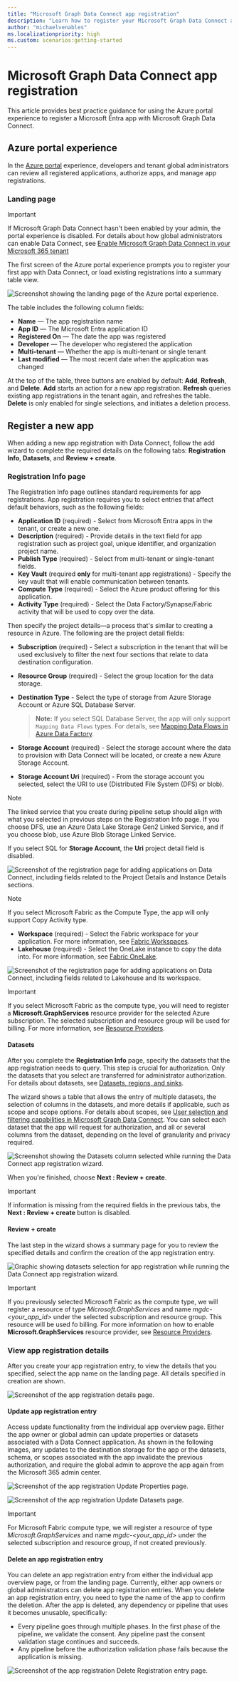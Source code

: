 ```yaml
---
title: "Microsoft Graph Data Connect app registration"
description: "Learn how to register your Microsoft Graph Data Connect app"
author: "michaelvenables"
ms.localizationpriority: high
ms.custom: scenarios:getting-started
---
```


# Microsoft Graph Data Connect app registration

This article provides best practice guidance for using the Azure portal experience to register a Microsoft Entra app with Microsoft Graph Data Connect.

## Azure portal experience

In the [Azure portal](https://aka.ms/mgdcinazure) experience, developers and tenant global administrators can review all registered applications, authorize apps, and manage app registrations.

### Landing page

> [!IMPORTANT]
> If Microsoft Graph Data Connect hasn't been enabled by your admin, the portal experience is disabled. For details about how global administrators can enable Data Connect, see [Enable Microsoft Graph Data Connect in your Microsoft 365 tenant](https://github.com/microsoftgraph/microsoft-graph-docs/blob/45b4b22b5db4a87be256b59130e74bf49c2e7fd1/includes/data-connect-quickstart-02.md?plain=1#L45)

The first screen of the Azure portal experience prompts you to register your first app with Data Connect, or load existing registrations into a summary table view.

![Screenshot showing the landing page of the Azure portal experience.](images/app-registration-summary-table.png)

The table includes the following column fields:

- **Name** — The app registration name
- **App ID** — The Microsoft Entra application ID
- **Registered On** — The date the app was registered
- **Developer** — The developer who registered the application
- **Multi-tenant** — Whether the app is multi-tenant or single tenant
- **Last modified** — The most recent date when the application was changed

At the top of the table, three buttons are enabled by default: **Add**, **Refresh**, and **Delete**. **Add** starts an action for a new app registration. **Refresh** queries existing app registrations in the tenant again, and refreshes the table. **Delete** is only enabled for single selections, and initiates a deletion process.

## Register a new app

When adding a new app registration with Data Connect, follow the add wizard to complete the required details on the following tabs: **Registration Info**, **Datasets**, and **Review + create**.

### Registration Info page

The Registration Info page outlines standard requirements for app registrations. App registration requires you to select entries that affect default behaviors, such as the following fields:

- **Application ID** (required) - Select from Microsoft Entra apps in the tenant, or create a new one.
- **Description** (required) - Provide details in the text field for app registration such as project goal, unique identifier, and organization project name.
- **Publish Type** (required) - Select from multi-tenant or single-tenant fields.
- **Key Vault** (required **only** for multi-tenant app registrations) - Specify the key vault that will enable communication between tenants.
- **Compute Type** (required) - Select the Azure product offering for this application.
- **Activity Type** (required) - Select the Data Factory/Synapse/Fabric activity that will be used to copy over the data.

Then specify the project details—a process that's similar to creating a resource in Azure. The following are the project detail fields:

- **Subscription** (required) - Select a subscription in the tenant that will be used exclusively to filter the next four sections that relate to data destination configuration.
- **Resource Group** (required) - Select the group location for the data storage.
- **Destination Type** - Select the type of storage from Azure Storage Account or Azure SQL Database Server.

  >**Note:** If you select SQL Database Server, the app will only support `Mapping Data Flows` types. For details, see [Mapping Data Flows in Azure Data Factory](/azure/data-factory/concepts-data-flow-overview).

- **Storage Account** (required) - Select the storage account where the data to provision with Data Connect will be located, or create a new Azure Storage Account.
- **Storage Account Uri** (required) - From the storage account you selected, select the URI to use (Distributed File System (DFS) or blob).

> [!NOTE]
> The linked service that you create during pipeline setup should align with what you selected in previous steps on the Registration Info page. If you choose DFS, use an Azure Data Lake Storage Gen2 Linked Service, and if you choose blob, use Azure Blob Storage Linked Service.

If you select SQL for **Storage Account**, the **Uri** project detail field is disabled.

![Screenshot of the registration page for adding applications on Data Connect, including fields related to the Project Details and Instance Details sections.](images/app-registration-create-registration-info-including-compute-type.png)

> [!NOTE]
> If you select Microsoft Fabric as the Compute Type, the app will only support Copy Activity type.  

- **Workspace** (required) - Select the Fabric workspace for your application. For more information, see [Fabric Workspaces](/fabric/get-started/workspaces).
- **Lakehouse** (required) - Select the OneLake instance to copy the data into. For more information, see [Fabric OneLake](/fabric/onelake/onelake-overview).

![Screenshot of the registration page for adding applications on Data Connect, including fields related to Lakehouse and its workspace.](images/app-registration-create-registration-info-including-lakehouse-workspace.png)

> [!IMPORTANT]
> If you select Microsoft Fabric as the compute type, you will need to register a **Microsoft.GraphServices** resource provider for the selected Azure subscription. The selected subscription and resource group will be used for billing. For more information, see [Resource Providers](/azure/azure-resource-manager/management/resource-providers-and-types).

#### Datasets

After you complete the **Registration Info** page, specify the datasets that the app registration needs to query. This step is crucial for authorization. Only the datasets that you select are transferred for administrator authorization. For details about datasets, see [Datasets, regions, and sinks](./data-connect-datasets.md).

The wizard shows a table that allows the entry of multiple datasets, the selection of columns in the datasets, and more details if applicable, such as scope and scope options. For details about scopes, see [User selection and filtering capabilities in Microsoft Graph Data Connect](./data-connect-filtering.md). You can select each dataset that the app will request for authorization, and all or several columns from the dataset, depending on the level of granularity and privacy required.

![Screenshot showing the Datasets column selected while running the Data Connect app registration wizard.](images/app-registration-create-datasets.png)

When you're finished, choose **Next : Review + create**.

> [!IMPORTANT]
> If information is missing from the required fields in the previous tabs, the **Next : Review + create** button is disabled.

#### Review + create

The last step in the wizard shows a summary page for you to review the specified details and confirm the creation of the app registration entry.

![Graphic showing datasets selection for app registration while running the Data Connect app registration wizard.](images/app-registration-create-review.png)

> [!IMPORTANT]
> If you previously selected Microsoft Fabric as the compute type, we will register a resource of type *Microsoft.GraphServices* and name *mgdc-<your_app_id>* under the selected subscription and resource group. This resource will be used fo billing. For more information on how to enable **Microsoft.GraphServices** resource provider, see [Resource Providers](/azure/azure-resource-manager/management/resource-providers-and-types).

### View app registration details

After you create your app registration entry, to view the details that you specified, select the app name on the landing page. All details specified in creation are shown.

![Screenshot of the app registration details page.](images/app-registration-details-overview.png)

#### Update app registration entry

Access update functionality from the individual app overview page. Either the app owner or global admin can update properties or datasets associated with a Data Connect application. As shown in the following images, any updates to the destination storage for the app or the datasets, schema, or scopes associated with the app invalidate the previous authorization, and require the global admin to approve the app again from the Microsoft 365 admin center.

![Screenshot of the app registration Update Properties page.](images/app-registration-details-properties-update.png)

![Screenshot of the app registration Update Datasets page.](images/app-registration-details-datasets-update.png)

> [!IMPORTANT]
> For Microsoft Fabric compute type, we will register a resource of type *Microsoft.GraphServices* and name *mgdc-<your_app_id>* under the selected subscription and resource group, if not created previously.

#### Delete an app registration entry

You can delete an app registration entry from either the individual app overview page, or from the landing page. Currently, either app owners or global administrators can delete app registration entries. When you delete an app registration entry, you need to type the name of the app to confirm the deletion. After the app is deleted, any dependency or pipeline that uses it becomes unusable, specifically:

- Every pipeline goes through multiple phases. In the first phase of the pipeline, we validate the consent. Any pipeline past the consent validation stage continues and succeeds.
- Any pipeline before the authorization validation phase fails because the application is missing.

![Screenshot of the app registration Delete Registration entry page.](images/app-registration-delete-confirmation.png)
